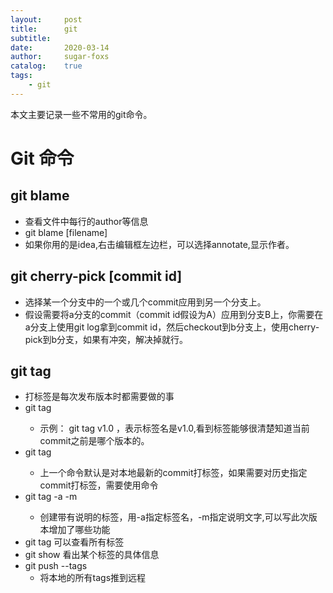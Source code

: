 ```yaml
---
layout:     post
title:      git
subtitle:   
date:       2020-03-14
author:     sugar-foxs
catalog: 	true
tags:
    - git
---
```


本文主要记录一些不常用的git命令。
<!-- more -->

# Git 命令
##  git blame
- 查看文件中每行的author等信息
- git blame [filename]
- 如果你用的是idea,右击编辑框左边栏，可以选择annotate,显示作者。

## git cherry-pick [commit id]
- 选择某一个分支中的一个或几个commit应用到另一个分支上。
- 假设需要将a分支的commit（commit id假设为A）应用到分支B上，你需要在a分支上使用git log拿到commit id，然后checkout到b分支上，使用cherry-pick到b分支，如果有冲突，解决掉就行。

## git tag
- 打标签是每次发布版本时都需要做的事
- git tag <name> 
    - 示例： git tag v1.0 ，表示标签名是v1.0,看到标签能够很清楚知道当前commit之前是哪个版本的。
- git tag <name> <commit id>
    - 上一个命令默认是对本地最新的commit打标签，如果需要对历史指定commit打标签，需要使用命令
- git tag -a <name> -m <message> <commit id>
    - 创建带有说明的标签，用-a指定标签名，-m指定说明文字,可以写此次版本增加了哪些功能
- git tag 可以查看所有标签
- git show <tagname> 看出某个标签的具体信息
- git push --tags
    - 将本地的所有tags推到远程